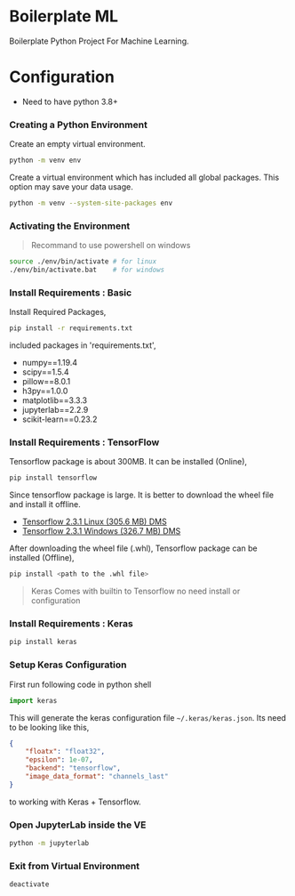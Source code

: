 # Boilerplate ML
Boilerplate Python Project For Machine Learning.

# Configuration
- Need to have python 3.8+

### Creating a Python Environment
Create an empty virtual environment.
```bash
python -m venv env
```

Create a virtual environment which has included all global packages.
This option may save your data usage.
```bash
python -m venv --system-site-packages env
```


### Activating the Environment
> Recommand to use powershell on windows

```bash
source ./env/bin/activate # for linux
./env/bin/activate.bat    # for windows
```

### Install Requirements : Basic
Install Required Packages,
```bash
pip install -r requirements.txt
```

included packages in 'requirements.txt',
  - numpy==1.19.4
  - scipy==1.5.4
  - pillow==8.0.1
  - h3py==1.0.0
  - matplotlib==3.3.3
  - jupyterlab==2.2.9
  - scikit-learn==0.23.2

### Install Requirements : TensorFlow
Tensorflow package is about 300MB. It can be installed (Online),
```bash
pip install tensorflow
```

Since tensorflow package is large. It is better to download the wheel file and install it offline.
  - [Tensorflow 2.3.1 Linux (305.6 MB) DMS](https://dms.uom.lk/s/ZoeSHJwXn5MCCKc)
  - [Tensorflow 2.3.1 Windows (326.7 MB) DMS](https://dms.uom.lk/s/ejQtnik242HjnDw)

After downloading the wheel file (.whl), Tensorflow package can be installed (Offline),
```bash
pip install <path to the .whl file>
```

> Keras Comes with builtin to Tensorflow no need install or configuration

### Install Requirements : Keras
```bash
pip install keras
```

### Setup Keras Configuration
First run following code in python shell
```python
import keras
```
This will generate the keras configuration file `~/.keras/keras.json`. Its need to be looking like this,
```json
{
    "floatx": "float32",
    "epsilon": 1e-07,
    "backend": "tensorflow",
    "image_data_format": "channels_last"
}
```
to working with Keras + Tensorflow.

### Open JupyterLab inside the VE
```bash
python -m jupyterlab
```

### Exit from Virtual Environment
```bash
deactivate
```
